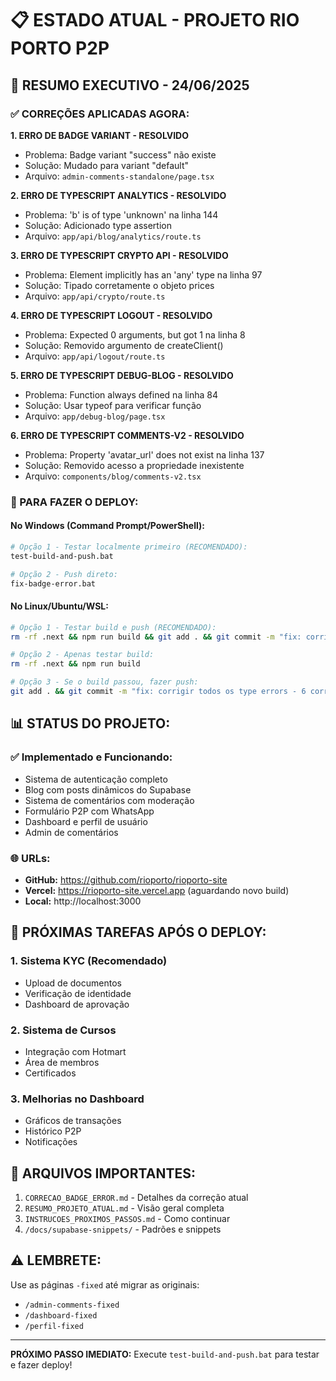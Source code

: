 # 📋 ESTADO ATUAL - PROJETO RIO PORTO P2P

## 🚀 RESUMO EXECUTIVO - 24/06/2025

### ✅ CORREÇÕES APLICADAS AGORA:

**1. ERRO DE BADGE VARIANT - RESOLVIDO**
- Problema: Badge variant "success" não existe
- Solução: Mudado para variant "default"
- Arquivo: `admin-comments-standalone/page.tsx`

**2. ERRO DE TYPESCRIPT ANALYTICS - RESOLVIDO**
- Problema: 'b' is of type 'unknown' na linha 144
- Solução: Adicionado type assertion
- Arquivo: `app/api/blog/analytics/route.ts`

**3. ERRO DE TYPESCRIPT CRYPTO API - RESOLVIDO**
- Problema: Element implicitly has an 'any' type na linha 97
- Solução: Tipado corretamente o objeto prices
- Arquivo: `app/api/crypto/route.ts`

**4. ERRO DE TYPESCRIPT LOGOUT - RESOLVIDO**
- Problema: Expected 0 arguments, but got 1 na linha 8
- Solução: Removido argumento de createClient()
- Arquivo: `app/api/logout/route.ts`

**5. ERRO DE TYPESCRIPT DEBUG-BLOG - RESOLVIDO**
- Problema: Function always defined na linha 84
- Solução: Usar typeof para verificar função
- Arquivo: `app/debug-blog/page.tsx`

**6. ERRO DE TYPESCRIPT COMMENTS-V2 - RESOLVIDO**
- Problema: Property 'avatar_url' does not exist na linha 137
- Solução: Removido acesso a propriedade inexistente
- Arquivo: `components/blog/comments-v2.tsx`

### 🔧 PARA FAZER O DEPLOY:

#### No Windows (Command Prompt/PowerShell):
```bash
# Opção 1 - Testar localmente primeiro (RECOMENDADO):
test-build-and-push.bat

# Opção 2 - Push direto:
fix-badge-error.bat
```

#### No Linux/Ubuntu/WSL:
```bash
# Opção 1 - Testar build e push (RECOMENDADO):
rm -rf .next && npm run build && git add . && git commit -m "fix: corrigir todos os type errors - 6 correções aplicadas" && git push

# Opção 2 - Apenas testar build:
rm -rf .next && npm run build

# Opção 3 - Se o build passou, fazer push:
git add . && git commit -m "fix: corrigir todos os type errors - 6 correções aplicadas" && git push
```

## 📊 STATUS DO PROJETO:

### ✅ Implementado e Funcionando:
- Sistema de autenticação completo
- Blog com posts dinâmicos do Supabase
- Sistema de comentários com moderação
- Formulário P2P com WhatsApp
- Dashboard e perfil de usuário
- Admin de comentários

### 🌐 URLs:
- **GitHub:** https://github.com/rioporto/rioporto-site
- **Vercel:** https://rioporto-site.vercel.app (aguardando novo build)
- **Local:** http://localhost:3000

## 🎯 PRÓXIMAS TAREFAS APÓS O DEPLOY:

### 1. Sistema KYC (Recomendado)
- Upload de documentos
- Verificação de identidade
- Dashboard de aprovação

### 2. Sistema de Cursos
- Integração com Hotmart
- Área de membros
- Certificados

### 3. Melhorias no Dashboard
- Gráficos de transações
- Histórico P2P
- Notificações

## 📝 ARQUIVOS IMPORTANTES:

1. `CORRECAO_BADGE_ERROR.md` - Detalhes da correção atual
2. `RESUMO_PROJETO_ATUAL.md` - Visão geral completa
3. `INSTRUCOES_PROXIMOS_PASSOS.md` - Como continuar
4. `/docs/supabase-snippets/` - Padrões e snippets

## ⚠️ LEMBRETE:

Use as páginas `-fixed` até migrar as originais:
- `/admin-comments-fixed`
- `/dashboard-fixed`
- `/perfil-fixed`

---

**PRÓXIMO PASSO IMEDIATO:** Execute `test-build-and-push.bat` para testar e fazer deploy!